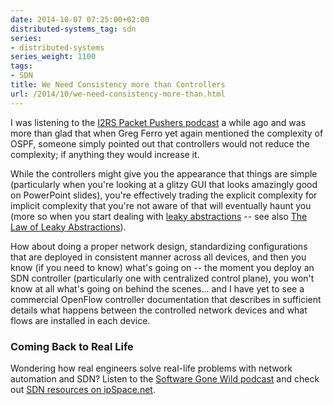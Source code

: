 ```yaml
---
date: 2014-10-07 07:25:00+02:00
distributed-systems_tag: sdn
series:
- distributed-systems
series_weight: 1100
tags:
- SDN
title: We Need Consistency more than Controllers
url: /2014/10/we-need-consistency-more-than.html
---
```

I was listening to the [I2RS Packet Pushers podcast](http://packetpushers.net/show-181-intro-to-i2rs-with-joel-halpern-russ-white/) a while ago and was more than glad that when Greg Ferro yet again mentioned the complexity of OSPF, someone simply pointed out that controllers would not reduce the complexity; if anything they would increase it.
<!--more-->
While the controllers might give you the appearance that things are simple (particularly when you're looking at a glitzy GUI that looks amazingly good on PowerPoint slides), you're effectively trading the explicit complexity for implicit complexity that you're not aware of that will eventually haunt you (more so when you start dealing with [leaky abstractions](http://en.wikipedia.org/wiki/Leaky_abstraction) -- see also [The Law of Leaky Abstractions](http://www.joelonsoftware.com/articles/LeakyAbstractions.html)).

How about doing a proper network design, standardizing configurations that are deployed in consistent manner across all devices, and then you know (if you need to know) what's going on -- the moment you deploy an SDN controller (particularly one with centralized control plane), you won't know at all what's going on behind the scenes... and I have yet to see a commercial OpenFlow controller documentation that describes in sufficient details what happens between the controlled network devices and what flows are installed in each device.

### Coming Back to Real Life

Wondering how real engineers solve real-life problems with network automation and SDN? Listen to the [Software Gone Wild podcast](http://www.ipspace.net/Podcast/Software_Gone_Wild) and check out [SDN resources on ipSpace.net](http://ipSpace.net/SDN).
